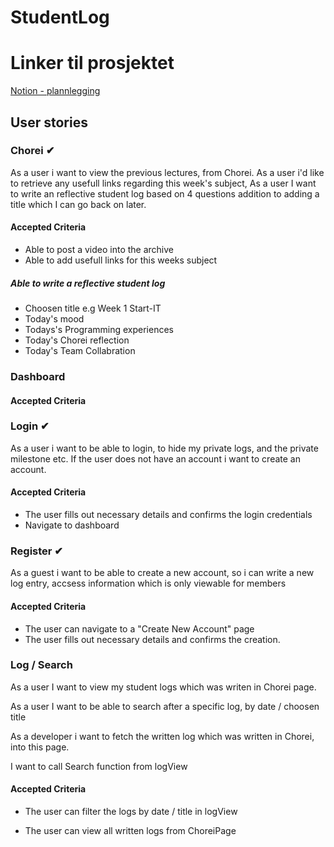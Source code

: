 #   StudentLog

#  Linker til prosjektet

[Notion - plannlegging](https://www.notion.so/2e06ed2a0e134939891fbf555ef61e2b?v=ea4c92c337714595a08e08aac54238a8)

## User stories

### Chorei ✔
As a user i want to view the previous lectures, from Chorei.
As a user i'd like to retrieve any usefull links regarding this week's subject, 
As a user I want to write an reflective student log based on 4 questions addition to adding a title which I can go back on later.

####    Accepted Criteria

-   Able to post a video into the archive
-   Able to add usefull links for this weeks subject

#####   Able to write a reflective student log
-   Choosen title e.g Week 1 Start-IT 
-   Today's mood
-   Todays's Programming experiences
-   Today's Chorei reflection
-   Today's Team Collabration 

### Dashboard 

####    Accepted Criteria

### Login ✔
As a user i want to be able to login, to hide my private logs, and the private milestone etc.
If the user does not have an account i want to create an account.

####    Accepted Criteria

- The user fills out necessary details and confirms the login credentials
- Navigate to dashboard

### Register ✔

As a guest i want to be able to create a new account, so i can write a new log entry, accsess information which is only viewable for members

####    Accepted Criteria

- The user can navigate to a "Create New Account" page
- The user fills out necessary details and confirms the creation.

### Log / Search
As a user I want to view my student logs which was writen in Chorei page. 

As a user I want to be able to search after a specific log, by date / choosen title

As a developer i want to fetch the written log which was written in Chorei, into this page.

I want to call Search function from logView

####    Accepted Criteria
-   The user can filter the logs by date / title in logView

-   The user can view all written logs from ChoreiPage 
